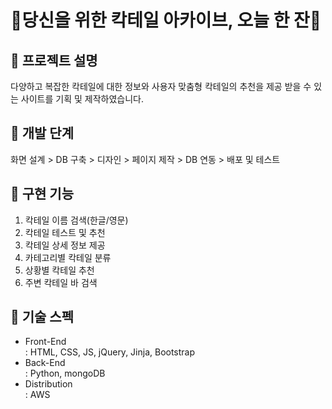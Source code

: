 # 🍹당신을 위한 칵테일 아카이브, 오늘 한 잔🍹

## 🔸 프로젝트 설명
다양하고 복잡한 칵테일에 대한 정보와 사용자 맞춤형 칵테일의 추천을 제공 받을 수 있는 사이트를 기획 및 제작하였습니다.

## 🔸 개발 단계
화면 설계 > DB 구축 > 디자인 > 페이지 제작 > DB 연동 > 배포 및 테스트

## 🔸 구현 기능
1. 칵테일 이름 검색(한글/영문)
2. 칵테일 테스트 및 추천
3. 칵테일 상세 정보 제공
4. 카테고리별 칵테일 분류
5. 상황별 칵테일 추천
6. 주변 칵테일 바 검색

## 🔸 기술 스펙
* Front-End<br>
: HTML, CSS, JS, jQuery, Jinja, Bootstrap<br>
* Back-End<br>
: Python, mongoDB<br>
* Distribution<br>
: AWS<br>
